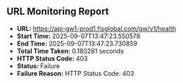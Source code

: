 ## URL Monitoring Report

- **URL:** https://api-gw1-prod1.fisglobal.com/gw/v1/health
- **Start Time:** 2025-09-07T13:47:23.550578
- **End Time:** 2025-09-07T13:47:23.730859
- **Total Time Taken:** 0.180281 seconds
- **HTTP Status Code:** 403
- **Status:** Failure
- **Failure Reason:** HTTP Status Code: 403
